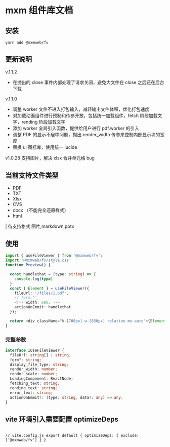 # mxm 组件库文档

## 安装

```
yarn add @mxmweb/fv
```

## 更新说明

v.1.1.2

- 在抛出的 close 事件内部处理了请求关闭，避免大文件在 close 之后还在后台下载

v.1.1.0

- 调整 worker 文件不进入打包输入，减轻输出文件体积，优化打包速度
- 对加载动画组件进行预制和传参开放，包括统一加载组件，fetch 阶段加载文字，rending 阶段加载文字
- 添加 worker 全局引入函数，提供给用户进行 pdf.worker 的引入
- 调整 PDF 的显示不居中问题，抛出 render_width 传参来控制内部显示块的宽度
- 替换 ui 图标库，使用统一 lucide

v1.0.28 支持图片，解决 xlsx 合并单元格 bug

## 当前支持文件类型

- PDF
- TXT
- Xlsx
- CVS
- docx （不能完全还原样式）
- html

| 待支持格式 图片,markdown,pptx

## 使用

```ts
import { useFileViewer } from '@mxmweb/fv';
import '@mxmweb/fv/style.css'
function Preview() {

  const handlethat = (type: string) => {
    console.log(type)
  }
  const { Element } = useFileViewer({
    fileUrl: '/files/1.pdf',
    // form:'',
    <!-- width: 680, -->
    actionOnEmmit: handlethat
  });

  return <div className="h-[700px] w-[850px] relative mx-auto">{Element}</div>;
}

```

### 完整参数

```ts
interface IUseFileViewer {
  fileUrl: string[] | string;
  form?: string;
  display_file_type: string;
  render_width: number;
  render_scale: number;
  LoadingComponent: ReactNode;
  fetching_text: string;
  rending_text: string;
  error_text: string;
  actionOnEmmit?: (type: string, data?: any) => any;
}
```

## vite 环境引入需要配置 optimizeDeps

```

// vite.config.js export default { optimizeDeps: { exclude: ['@mxmweb/fv'] } }

```

```

```
